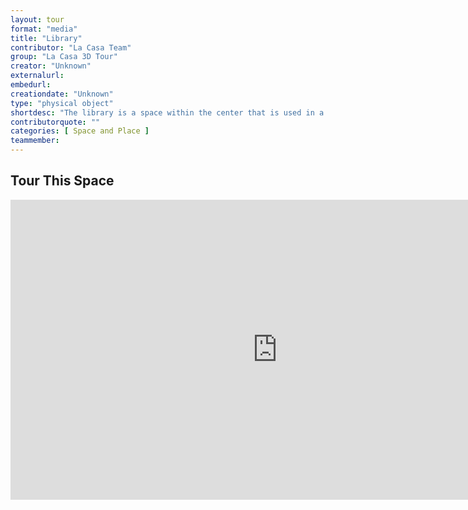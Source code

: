 ```yaml
---
layout: tour
format: "media"
title: "Library"
contributor: "La Casa Team"
group: "La Casa 3D Tour"
creator: "Unknown"
externalurl: 
embedurl: 
creationdate: "Unknown"
type: "physical object"
shortdesc: "The library is a space within the center that is used in a variety of ways. You can look for books, games, puzzles, and other items to check out but you can also find one of our tutors holding office hours to help students several times a week. A Latine CAPS counselor also holds office hours to see students seeking help when facing stress, anxiety and mental health challenges."
contributorquote: ""
categories: [ Space and Place ]
teammember: 
---
```


## Tour This Space

<iframe width="853" height="480" src="https://my.matterport.com/show/?m=gv4FA5FjbQf&ss=155&sr=-2.43%2C.14&tag=vTwjQRgS1Dp&pin-pos=12.74%2C3.91%2C-10.81" frameborder="0" allowfullscreen allow="xr-spatial-tracking"></iframe>
